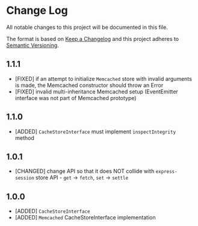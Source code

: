 # Change Log
All notable changes to this project will be documented in this file.

The format is based on [Keep a Changelog](http://keepachangelog.com/) 
and this project adheres to [Semantic Versioning](http://semver.org/).

## 1.1.1

* [FIXED] if an attempt to initialize `Memcached` store with invalid arguments is made, the Memcached constructor should throw an Error
* [FIXED] invalid multi-inheritance Memcached setup (EventEmitter interface was not part of Memcached prototype)

## 1.1.0

* [ADDED] `CacheStoreInterface` must implement `inspectIntegrity` method

## 1.0.1

* [CHANGED] change API so that it does NOT collide with `express-session` store API - `get` -> `fetch`, `set` -> `settle`

## 1.0.0

* [ADDED] `CacheStoreInterface`
* [ADDED] `Memcached` CacheStoreInterface implementation
